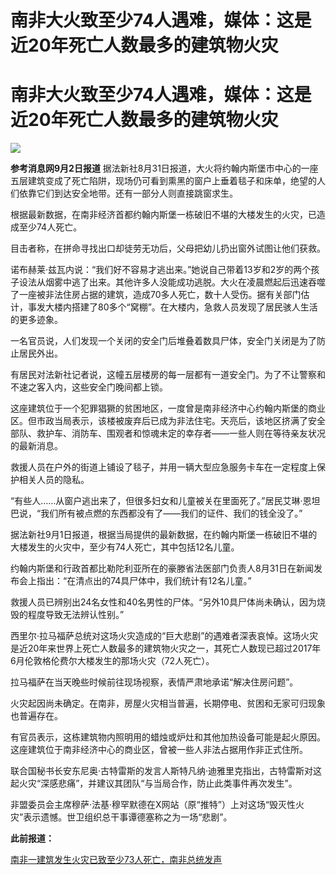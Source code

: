 # 南非大火致至少74人遇难，媒体：这是近20年死亡人数最多的建筑物火灾

# 南非大火致至少74人遇难，媒体：这是近20年死亡人数最多的建筑物火灾

![](https://inews.gtimg.com/om_bt/O0N8-mfbJVdICVL9ICOETg85lqPj_G3dga1hk1SB_i6XoAA/1000)

**参考消息网9月2日报道**
据法新社8月31日报道，大火将约翰内斯堡市中心的一座五层建筑变成了死亡陷阱，现场仍可看到熏黑的窗户上垂着毯子和床单，绝望的人们依靠它们到达安全地带。还有一部分人则直接跳窗求生。

根据最新数据，在南非经济首都约翰内斯堡一栋破旧不堪的大楼发生的火灾，已造成至少74人死亡。

目击者称，在拼命寻找出口却徒劳无功后，父母把幼儿扔出窗外试图让他们获救。

诺布赫莱·兹瓦内说：“我们好不容易才逃出来。”她说自己带着13岁和2岁的两个孩子设法从烟雾中逃了出来。其他许多人没能成功逃脱。大火在凌晨燃起后迅速吞噬了一座被非法住房占据的建筑，造成70多人死亡，数十人受伤。据有关部门估计，事发大楼内搭建了80多个“窝棚”。在大楼内，急救人员发现了居民骇人生活的更多迹象。

一名官员说，人们发现一个关闭的安全门后堆叠着数具尸体，安全门关闭是为了防止居民外出。

有居民对法新社记者说，这幢五层楼房的每一层都有一道安全门。为了不让警察和不速之客入内，这些安全门晚间都上锁。

这座建筑位于一个犯罪猖獗的贫困地区，一度曾是南非经济中心约翰内斯堡的商业区。但市政当局表示，该楼被废弃后已成为非法住宅。天亮后，该地区挤满了安全部队、救护车、消防车、围观者和惊魂未定的幸存者——一些人则在等待亲友状况的最新消息。

救援人员在户外的街道上铺设了毯子，并用一辆大型应急服务卡车在一定程度上保护相关人员的隐私。

“有些人……从窗户逃出来了，但很多妇女和儿童被关在里面死了。”居民艾琳·恩坦巴说，“我们所有被点燃的东西都没有了——我们的证件、我们的钱全没了。”

据法新社9月1日报道，根据当局提供的最新数据，在约翰内斯堡一栋破旧不堪的大楼发生的火灾中，至少有74人死亡，其中包括12名儿童。

约翰内斯堡和行政首都比勒陀利亚所在的豪滕省法医部门负责人8月31日在新闻发布会上指出：“在清点出的74具尸体中，我们统计有12名儿童。”

救援人员已辨别出24名女性和40名男性的尸体。“另外10具尸体尚未确认，因为烧毁的程度导致无法辨认性别。”

西里尔·拉马福萨总统对这场火灾造成的“巨大悲剧”的遇难者深表哀悼。这场火灾是近20年来世界上死亡人数最多的建筑物火灾之一，其死亡人数现已超过2017年6月伦敦格伦费尔大楼发生的那场火灾（72人死亡）。

拉马福萨在当天晚些时候前往现场视察，表情严肃地承诺“解决住房问题”。

火灾起因尚未确定。在南非，房屋火灾相当普遍，长期停电、贫困和无家可归现象也普遍存在。

有官员表示，这栋建筑物内照明用的蜡烛或炉灶和其他加热设备可能是起火原因。这座建筑位于南非经济中心的商业区，曾被一些人非法占据用作非正式住所。

联合国秘书长安东尼奥·古特雷斯的发言人斯特凡纳·迪雅里克指出，古特雷斯对这起火灾“深感悲痛”，并建议其团队“与当局合作，防止此类事件再次发生”。

非盟委员会主席穆萨·法基·穆罕默德在X网站（原“推特”）上对这场“毁灭性火灾”表示遗憾。世卫组织总干事谭德塞称之为一场“悲剧”。

**此前报道：**

[南非一建筑发生火灾已致至少73人死亡，南非总统发声 ](https://new.qq.com/rain/a/20230831A09MU600)

